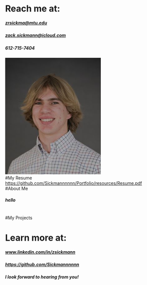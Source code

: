 # Reach me at:
##### zrsickma@mtu.edu
##### zack.sickmann@icloud.com
##### 612-715-7404
![Professional Headshot](resources/Headshot.jpg)
\
#My Resume
https://github.com/Sickmannnnnn/Portfolio/resources/Resume.pdf
\
#About Me
##### hello
\
#My Projects
# Learn more at:
##### www.linkedin.com/in/zsickmann
##### https://github.com/Sickmannnnnn
##### I look forward to hearing from you!